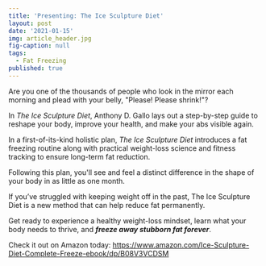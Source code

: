 ```yaml
---
title: 'Presenting: The Ice Sculpture Diet'
layout: post
date: '2021-01-15'
img: article_header.jpg
fig-caption: null
tags:
  - Fat Freezing
published: true
---
```


Are you one of the thousands of people who look in the mirror each morning and plead with your belly, "Please! Please shrink!"?  

 

In <em>The Ice Sculpture Diet</em>, Anthony D. Gallo lays out a step-by-step guide to reshape your body, improve your health, and make your abs visible again.  

 

In a first-of-its-kind holistic plan, _The Ice Sculpture Diet_ introduces a fat freezing routine along with practical weight-loss science and fitness tracking to ensure long-term fat reduction.  

 

Following this plan, you'll see and feel a distinct difference in the shape of your body in as little as one month.  

 

If you’ve struggled with keeping weight off in the past, The Ice Sculpture Diet is a new method that can help reduce fat permanently.   

 

Get ready to experience a healthy weight-loss mindset, learn what your body needs to thrive, and **_freeze away stubborn fat forever_**.

Check it out on Amazon today: 
https://www.amazon.com/Ice-Sculpture-Diet-Complete-Freeze-ebook/dp/B08V3VCDSM